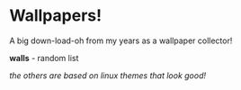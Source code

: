 # Wallpapers!
A big down-load-oh from my years as a wallpaper collector!

**walls** - random list

*the others are based on linux themes that look good!*
